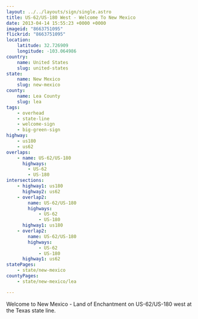 ```yaml
---
layout: ../../layouts/sign/single.astro
title: US-62/US-180 West - Welcome To New Mexico
date: 2013-04-14 15:55:23 +0000 +0000
imageid: "8663751095"
flickrid: "8663751095"
location:
    latitude: 32.726909
    longitude: -103.064986
country:
    name: United States
    slug: united-states
state:
    name: New Mexico
    slug: new-mexico
county:
    name: Lea County
    slug: lea
tags:
    - overhead
    - state-line
    - welcome-sign
    - big-green-sign
highway:
    - us180
    - us62
overlaps:
    - name: US-62/US-180
      highways:
        - US-62
        - US-180
intersections:
    - highway1: us180
      highway2: us62
    - overlap2:
        name: US-62/US-180
        highways:
            - US-62
            - US-180
      highway1: us180
    - overlap2:
        name: US-62/US-180
        highways:
            - US-62
            - US-180
      highway1: us62
statePages:
    - state/new-mexico
countyPages:
    - state/new-mexico/lea

---
```

Welcome to New Mexico - Land of Enchantment on US-62/US-180 west at the Texas state line.